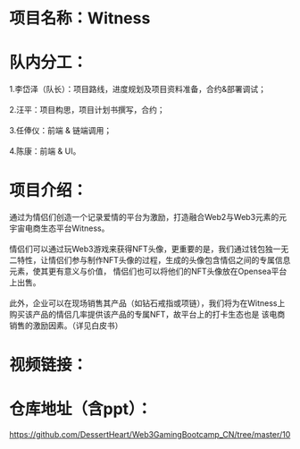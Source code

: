 # 项目名称：Witness

# 队内分工：
1.李岱泽（队长）：项目路线，进度规划及项目资料准备，合约&部署调试；<br>
<br>
2.汪平：项目构思，项目计划书撰写，合约；<br>
<br>
3.任俸仪：前端 & 链端调用；<br>
<br>
4.陈康：前端 & UI。

# 项目介绍：
通过为情侣们创造一个记录爱情的平台为激励，打造融合Web2与Web3元素的元宇宙电商生态平台Witness。<br>
<br>
情侣们可以通过玩Web3游戏来获得NFT头像，更重要的是，我们通过钱包独一无二特性，让情侣们参与制作NFT头像的过程，生成的头像包含情侣之间的专属信息元素，使其更有意义与价值， 情侣们也可以将他们的NFT头像放在Opensea平台上出售。<br>
<br>
此外，企业可以在现场销售其产品（如钻石戒指或项链），我们将为在Witness上购买该产品的情侣几率提供该产品的专属NFT，故平台上的打卡生态也是 该电商销售的激励因素。（详见白皮书）

# 视频链接：

# 仓库地址（含ppt）：
https://github.com/DessertHeart/Web3GamingBootcamp_CN/tree/master/10
